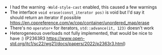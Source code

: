 * I had the warning `-Wold-style-cast` enabled, this caused a few warnings
* The interface `void erase(const_iterator pos)` is void but I'd say it should return an iterator if possible https://en.cppreference.com/w/cpp/container/unordered_map/erase
* There's no `operator+` for iterators, `std::advance(it, 123)` doesn't work
* Heterogeneous overloads not fully implemented, that would be nice to have :) (P2363R3 https://www.open-std.org/jtc1/sc22/wg21/docs/papers/2022/p2363r3.html)
* 